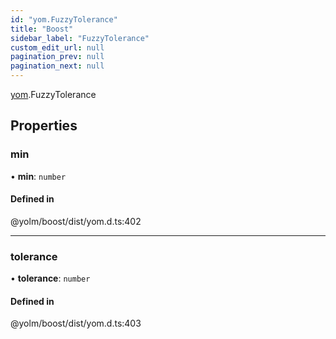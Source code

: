 ```yaml
---
id: "yom.FuzzyTolerance"
title: "Boost"
sidebar_label: "FuzzyTolerance"
custom_edit_url: null
pagination_prev: null
pagination_next: null
---
```


[yom](../namespaces/yom.md).FuzzyTolerance

## Properties

### min

• **min**: `number`

#### Defined in

@yolm/boost/dist/yom.d.ts:402

___

### tolerance

• **tolerance**: `number`

#### Defined in

@yolm/boost/dist/yom.d.ts:403
